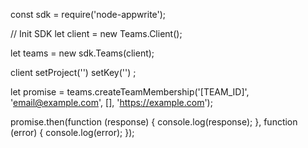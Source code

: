 const sdk = require('node-appwrite');

// Init SDK
let client = new Teams.Client();

let teams = new sdk.Teams(client);

client
    setProject('')
    setKey('')
;

let promise = teams.createTeamMembership('[TEAM_ID]', 'email@example.com', [], 'https://example.com');

promise.then(function (response) {
    console.log(response);
}, function (error) {
    console.log(error);
});